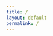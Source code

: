 ```yaml
---
title: /
layout: default
permalink: /
---
```

<style>
.center {
  display: block;
  margin-left: auto;
  margin-right: auto;
  width: 100%;
}
</style>
<script>

    document.write('<div class="center"></div><div></div><div><span style="color: #ff0000"> </span><span style="color: #fc0000"> </span><span style="color: #f90000"> </span><span style="color: #f60000"> </span><span style="color: #f30000"> </span><span style="color: #f00000"> </span><span style="color: #ed0000"> </span><span style="color: #ea0000"> </span><span style="color: #e70000"> </span><span style="color: #e40000"> </span><span style="color: #e10000"> </span><span style="color: #de0000"> </span><span style="color: #db0000"> </span><span style="color: #d80000"> </span><span style="color: #d50000"> </span><span style="color: #d30000"> </span><span style="color: #d00000"> </span><span style="color: #cd0000"> </span><span style="color: #ca0000"> </span><span style="color: #c70000"> </span><span style="color: #c40000"> </span><span style="color: #c10000"> </span><span style="color: #be0000"> </span><span style="color: #bb0000"> </span><span style="color: #b80000"> </span><span style="color: #b50000"> </span><span style="color: #b20000"> </span><span style="color: #af0000"> </span><span style="color: #ac0000"> </span><span style="color: #a90000"> </span><span style="color: #a60000"> </span><span style="color: #a30000"> </span><span style="color: #a00000">█</span><span style="color: #9d0000">█</span><span style="color: #9a0000">╗</span><span style="color: #970000">█</span><span style="color: #940000">█</span><span style="color: #910000">█</span><span style="color: #8e0000">█</span><span style="color: #8b0000">█</span><span style="color: #880000">█</span><span style="color: #850000">█</span><span style="color: #820000">╗</span></div><div><span style="color: #7f0000"> </span><span style="color: #7d0000"> </span><span style="color: #7a0000"> </span><span style="color: #770000"> </span><span style="color: #740000"> </span><span style="color: #710000"> </span><span style="color: #6e0000"> </span><span style="color: #6b0000"> </span><span style="color: #680000"> </span><span style="color: #650000"> </span><span style="color: #620000"> </span><span style="color: #5f0000"> </span><span style="color: #5c0000"> </span><span style="color: #590000"> </span><span style="color: #560000"> </span><span style="color: #530000"> </span><span style="color: #500000"> </span><span style="color: #4d0000"> </span><span style="color: #4a0000"> </span><span style="color: #470000"> </span><span style="color: #440000"> </span><span style="color: #410000"> </span><span style="color: #3e0000"> </span><span style="color: #3b0000"> </span><span style="color: #380000"> </span><span style="color: #350000"> </span><span style="color: #320000"> </span><span style="color: #2f0000"> </span><span style="color: #2c0000"> </span><span style="color: #2a0000"> </span><span style="color: #270000"> </span><span style="color: #240000">█</span><span style="color: #210000">█</span><span style="color: #1e0000">█</span><span style="color: #1b0000">║</span><span style="color: #180000">╚</span><span style="color: #150000">═</span><span style="color: #120000">═</span><span style="color: #0f0000">═</span><span style="color: #0c0000">═</span><span style="color: #090000">█</span><span style="color: #060000">█</span><span style="color: #030000">║</span></div><div><span style="color: #000000"> </span><span style="color: #030000"> </span><span style="color: #060100"> </span><span style="color: #090100"> </span><span style="color: #0c0100"> </span><span style="color: #0f0100"> </span><span style="color: #120200"> </span><span style="color: #150200"> </span><span style="color: #180200"> </span><span style="color: #1b0300"> </span><span style="color: #1e0300"> </span><span style="color: #210300"> </span><span style="color: #240300"> </span><span style="color: #270400"> </span><span style="color: #2a0400"> </span><span style="color: #2d0400"> </span><span style="color: #300500"> </span><span style="color: #330500"> </span><span style="color: #360500"> </span><span style="color: #390500"> </span><span style="color: #3c0600"> </span><span style="color: #3f0600"> </span><span style="color: #420600"> </span><span style="color: #450600"> </span><span style="color: #480700"> </span><span style="color: #4b0700"> </span><span style="color: #4e0700"> </span><span style="color: #510800"> </span><span style="color: #540800"> </span><span style="color: #570800"> </span><span style="color: #5a0800"> </span><span style="color: #5d0900">╚</span><span style="color: #600900">█</span><span style="color: #630900">█</span><span style="color: #660a00">║</span><span style="color: #690a00"> </span><span style="color: #6c0a00"> </span><span style="color: #6f0a00"> </span><span style="color: #720b00"> </span><span style="color: #750b00">█</span><span style="color: #780b00">█</span><span style="color: #7b0c00">╔</span><span style="color: #7e0c00">╝</span></div><div><span style="color: #810c00"> </span><span style="color: #840c00"> </span><span style="color: #870d00"> </span><span style="color: #8a0d00"> </span><span style="color: #8d0d00"> </span><span style="color: #900e00"> </span><span style="color: #930e00"> </span><span style="color: #960e00"> </span><span style="color: #990e00"> </span><span style="color: #9c0f00"> </span><span style="color: #9f0f00"> </span><span style="color: #a20f00"> </span><span style="color: #a51000"> </span><span style="color: #a81000"> </span><span style="color: #ab1000"> </span><span style="color: #ae1000"> </span><span style="color: #b11100"> </span><span style="color: #b41100"> </span><span style="color: #b71100"> </span><span style="color: #ba1200"> </span><span style="color: #bd1200"> </span><span style="color: #c01200"> </span><span style="color: #c31200"> </span><span style="color: #c61300"> </span><span style="color: #c91300"> </span><span style="color: #cc1300"> </span><span style="color: #cf1300"> </span><span style="color: #d21400"> </span><span style="color: #d51400"> </span><span style="color: #d81400"> </span><span style="color: #db1500"> </span><span style="color: #de1500"> </span><span style="color: #e11500">█</span><span style="color: #e41500">█</span><span style="color: #e71600">║</span><span style="color: #ea1600"> </span><span style="color: #ed1600"> </span><span style="color: #f01700"> </span><span style="color: #f31700">█</span><span style="color: #f61700">█</span><span style="color: #f91700">╔</span><span style="color: #fc1800">╝</span><span style="color: #ff1800"> </span></div><div><span style="color: #fc1800"> </span><span style="color: #f91700"> </span><span style="color: #f61700"> </span><span style="color: #f31700"> </span><span style="color: #f01700"> </span><span style="color: #ed1600"> </span><span style="color: #ea1600"> </span><span style="color: #e71600"> </span><span style="color: #e41500"> </span><span style="color: #e11500"> </span><span style="color: #de1500"> </span><span style="color: #db1500"> </span><span style="color: #d81400"> </span><span style="color: #d51400"> </span><span style="color: #d31400"> </span><span style="color: #d01400"> </span><span style="color: #cd1300"> </span><span style="color: #ca1300"> </span><span style="color: #c71300"> </span><span style="color: #c41200"> </span><span style="color: #c11200"> </span><span style="color: #be1200"> </span><span style="color: #bb1200"> </span><span style="color: #b81100"> </span><span style="color: #b51100"> </span><span style="color: #b21100"> </span><span style="color: #af1000"> </span><span style="color: #ac1000"> </span><span style="color: #a91000"> </span><span style="color: #a61000"> </span><span style="color: #a30f00"> </span><span style="color: #a00f00"> </span><span style="color: #9d0f00">█</span><span style="color: #9a0f00">█</span><span style="color: #970e00">║</span><span style="color: #940e00"> </span><span style="color: #910e00"> </span><span style="color: #8e0d00"> </span><span style="color: #8b0d00">█</span><span style="color: #880d00">█</span><span style="color: #850d00">║</span><span style="color: #820c00"> </span><span style="color: #7f0c00"> </span></div><div><span style="color: #7d0c00"> </span><span style="color: #7a0b00"> </span><span style="color: #770b00"> </span><span style="color: #740b00"> </span><span style="color: #710b00"> </span><span style="color: #6e0a00"> </span><span style="color: #6b0a00"> </span><span style="color: #680a00"> </span><span style="color: #650900"> </span><span style="color: #620900"> </span><span style="color: #5f0900"> </span><span style="color: #5c0900"> </span><span style="color: #590800"> </span><span style="color: #560800"> </span><span style="color: #530800"> </span><span style="color: #500800"> </span><span style="color: #4d0700"> </span><span style="color: #4a0700"> </span><span style="color: #470700"> </span><span style="color: #440600"> </span><span style="color: #410600"> </span><span style="color: #3e0600"> </span><span style="color: #3b0600"> </span><span style="color: #380500"> </span><span style="color: #350500"> </span><span style="color: #320500"> </span><span style="color: #2f0400"> </span><span style="color: #2c0400"> </span><span style="color: #2a0400"> </span><span style="color: #270400"> </span><span style="color: #240300"> </span><span style="color: #210300"> </span><span style="color: #1e0300">╚</span><span style="color: #1b0300">═</span><span style="color: #180200">╝</span><span style="color: #150200"> </span><span style="color: #120200"> </span><span style="color: #0f0100"> </span><span style="color: #0c0100">╚</span><span style="color: #090100">═</span><span style="color: #060100">╝</span><span style="color: #030000"> </span><span style="color: #000000"> </span></div><div></div>')

</script>

